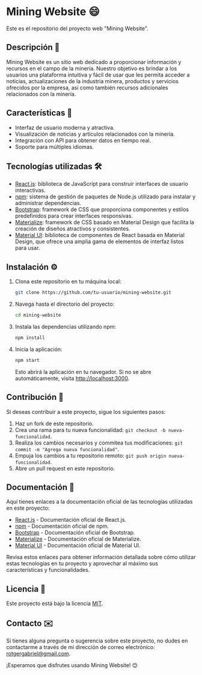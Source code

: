 # Mining Website 😄

Este es el repositorio del proyecto web "Mining Website".

## Descripción 📄

Mining Website es un sitio web dedicado a proporcionar información y recursos en el campo de la minería. Nuestro objetivo es brindar a los usuarios una plataforma intuitiva y fácil de usar que les permita acceder a noticias, actualizaciones de la industria minera, productos y servicios ofrecidos por la empresa, así como también recursos adicionales relacionados con la minería.

## Características 🚀

- Interfaz de usuario moderna y atractiva.
- Visualización de noticias y artículos relacionados con la minería.
- Integración con API para obtener datos en tiempo real.
- Soporte para múltiples idiomas.

## Tecnologías utilizadas 🛠️

- [React.js](https://es.reactjs.org/docs/): biblioteca de JavaScript para construir interfaces de usuario interactivas.
- [npm](https://docs.npmjs.com/): sistema de gestión de paquetes de Node.js utilizado para instalar y administrar dependencias.
- [Bootstrap](https://getbootstrap.com/docs/): framework de CSS que proporciona componentes y estilos predefinidos para crear interfaces responsivas.
- [Materialize](https://materializecss.com/): framework de CSS basado en Material Design que facilita la creación de diseños atractivos y consistentes.
- [Material UI](https://mui.com/getting-started/installation/): biblioteca de componentes de React basada en Material Design, que ofrece una amplia gama de elementos de interfaz listos para usar.

## Instalación ⚙️

1. Clona este repositorio en tu máquina local:

   ```bash
   git clone https://github.com/tu-usuario/mining-website.git
   ```

2. Navega hasta el directorio del proyecto:

   ```bash
   cd mining-website
   ```

3. Instala las dependencias utilizando npm:

   ```bash
   npm install
   ```

4. Inicia la aplicación:

   ```bash
   npm start
   ```

   Esto abrirá la aplicación en tu navegador. Si no se abre automáticamente, visita [http://localhost:3000](http://localhost:3000).

## Contribución 🤝

Si deseas contribuir a este proyecto, sigue los siguientes pasos:

1. Haz un fork de este repositorio.
2. Crea una rama para tu nueva funcionalidad: `git checkout -b nueva-funcionalidad`.
3. Realiza los cambios necesarios y commitea tus modificaciones: `git commit -m "Agrega nueva funcionalidad"`.
4. Empuja los cambios a tu repositorio remoto: `git push origin nueva-funcionalidad`.
5. Abre un pull request en este repositorio.

## Documentación 📖

Aquí tienes enlaces a la documentación oficial de las tecnologías utilizadas en este proyecto:

- [React.js](https://es.reactjs.org/docs/) - Documentación oficial de React.js.
- [npm](https://docs.npmjs.com/) - Documentación oficial de npm.
- [Bootstrap](https://getbootstrap.com/docs/) - Documentación oficial de Bootstrap.
- [Materialize](https://materializecss.com/) - Documentación oficial de Materialize.
- [Material UI](https://mui.com/getting-started/installation/) - Documentación oficial de Material UI.

Revisa estos enlaces para obtener información detallada sobre cómo utilizar estas tecnologías en tu proyecto y aprovechar al máximo sus características y funcionalidades.

## Licencia 📄

Este proyecto está bajo la licencia [MIT](LICENSE).

## Contacto ✉️

Si tienes alguna pregunta o sugerencia sobre este proyecto, no dudes en contactarme a través de mi dirección de correo electrónico: rotgergabriel@gmail.com.

¡Esperamos que disfrutes usando Mining Website! 😊
